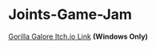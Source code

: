 # Joints-Game-Jam

[Gorilla Galore Itch.io Link](https://chickenncheese.itch.io/gorilla-galore) **(Windows Only)**
